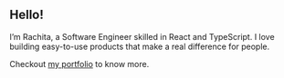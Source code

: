 ## Hello!

I’m Rachita, a Software Engineer skilled in React and TypeScript. I love building easy-to-use products that make a real difference for people.

Checkout [my portfolio](https://rachita-nayak.vercel.app/) to know more.
<!--
**rachitanayak/rachitanayak** is a ✨ _special_ ✨ repository because its `README.md` (this file) appears on your GitHub profile.

Here are some ideas to get you started:

- 🔭 I’m currently working on ...
- 🌱 I’m currently learning ...
- 👯 I’m looking to collaborate on ...
- 🤔 I’m looking for help with ...
- 💬 Ask me about ...
- 📫 How to reach me: ...
- 😄 Pronouns: ...
- ⚡ Fun fact: ...
-->

